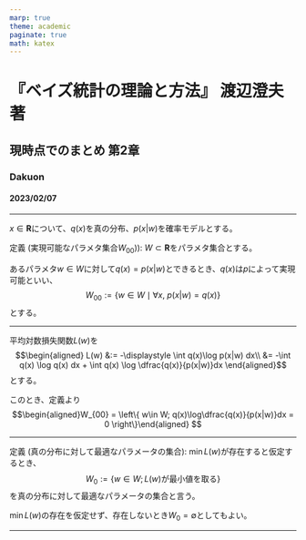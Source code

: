```yaml
---
marp: true
theme: academic
paginate: true
math: katex
---
```

<!-- _class: lead -->
# 『ベイズ統計の理論と方法』 渡辺澄夫 著

## 現時点でのまとめ 第2章

### Dakuon

#### 2023/02/07

---
<!-- _header: 実現可能性 -->
$x\in \mathbf{R}$について、$q(x)$を真の分布、$p(x| w)$を確率モデルとする。

定義 (実現可能なパラメタ集合$W_{00}$)): $W\subset \mathbf{R}$をパラメタ集合とする。

あるパラメタ$w\in W$に対して$q(x)=p(x|w)$とできるとき、$q(x)$は$p$によって実現可能といい、
$$W_{00} := \{w\in W \mid \forall x, \ p(x|w) = q(x)\}$$
とする。

---
<!-- _header: 平均対数損失関数 -->

平均対数損失関数$L(w)$を
$$\begin{aligned}
L(w) &:= -\displaystyle \int q(x)\log p(x|w) dx\\
&= -\int q(x) \log q(x) dx + \int q(x) \log \dfrac{q(x)}{p(x|w)}dx
\end{aligned}$$
とする。

このとき、定義より
$$\begin{aligned}W_{00} = \left\{ w\in W; q(x)\log\dfrac{q(x)}{p(x|w)}dx = 0 \right\}\end{aligned} $$

---
<!-- _header: スライドタイトル -->

定義 (真の分布に対して最適なパラメータの集合): 
$\min L(w)$が存在すると仮定するとき、
$$
W_0 := \{w\in W; L(w)\text{が最小値を取る}\}
$$
を真の分布に対して最適なパラメータの集合と言う。

$\min L(w)$の存在を仮定せず、存在しないとき$W_0 = \emptyset$としてもよい。

---
<!-- _header: スライドタイトル -->